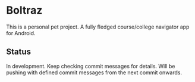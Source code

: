 # Boltraz
This is a personal pet project. A fully fledged course/college navigator app for Android. 

## Status
In development. Keep checking commit messages for details. Will be pushing with defined commit messages from the next commit onwards.
